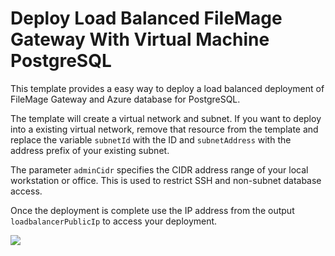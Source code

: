 # Deploy Load Balanced FileMage Gateway With Virtual Machine PostgreSQL

This template provides a easy way to deploy a load balanced deployment of FileMage Gateway and Azure database for PostgreSQL.

The template will create a virtual network and subnet. If you want to deploy into a existing virtual network, remove that resource from the template and replace the variable `subnetId` with the ID and `subnetAddress` with the address prefix of your existing subnet.

The parameter `adminCidr` specifies the CIDR address range of your local workstation or office. This is used to restrict SSH and non-subnet database access.

Once the deployment is complete use the IP address from the output `loadbalancerPublicIp` to access your deployment.

[<img src="http://azuredeploy.net/deploybutton.png"/>](https://portal.azure.com/#create/Microsoft.Template/uri/https%3A%2F%2Fraw.githubusercontent.com%2Ffilemage%2Fazure-quickstart-templates%2Fmaster%2F202-high-availability-vm-database%2Fazuredeploy.json)
